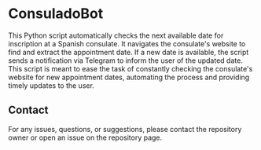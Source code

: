 # ConsuladoBot

This Python script automatically checks the next available date for inscription at a Spanish consulate. It navigates the consulate's website to find and extract the appointment date. If a new date is available, the script sends a notification via Telegram to inform the user of the updated date. This script is meant to ease the task of constantly checking the consulate's website for new appointment dates, automating the process and providing timely updates to the user.

## Contact
For any issues, questions, or suggestions, please contact the repository owner or open an issue on the repository page.